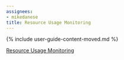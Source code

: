 ```yaml
---
assignees:
- mikedanese
title: Resource Usage Monitoring
---
```


{% include user-guide-content-moved.md %}

[Resource Usage Monitoring](/docs/concepts/cluster-administration/resource-usage-monitoring/)
